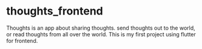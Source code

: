 # thoughts_frontend

Thoughts is an app about sharing thoughts. send thoughts out to the world,
or read thoughts from all over the world. This is my first project using flutter for frontend.
